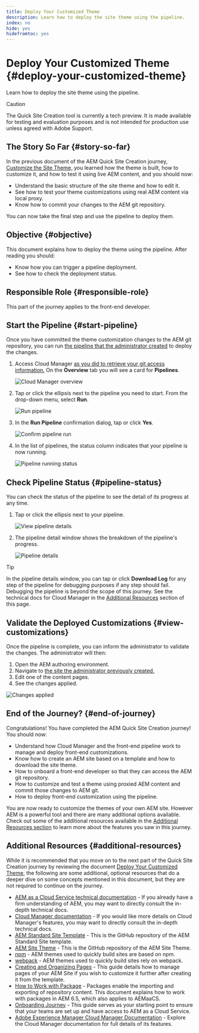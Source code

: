 ```yaml
---
title: Deploy Your Customized Theme
description: Learn how to deploy the site theme using the pipeline.
index: no
hide: yes
hidefromtoc: yes
---
```


# Deploy Your Customized Theme {#deploy-your-customized-theme}

Learn how to deploy the site theme using the pipeline.

>[!CAUTION]
>
>The Quick Site Creation tool is currently a tech preview. It is made available for testing and evaluation purposes and is not intended for production use unless agreed with Adobe Support.

## The Story So Far {#story-so-far}

In the previous document of the AEM Quick Site Creation journey, [Customize the Site Theme,](customize-theme.md) you learned how the theme is built, how to customize it, and how to test it using live AEM content, and you should now:

* Understand the basic structure of the site theme and how to edit it.
* See how to test your theme customizations using real AEM content via local proxy.
* Know how to commit your changes to the AEM git repository.

You can now take the final step and use the pipeline to deploy them.

## Objective {#objective}

This document explains how to deploy the theme using the pipeline. After reading you should:

* Know how you can trigger a pipeline deployment.
* See how to check the deployment status.

## Responsible Role {#responsible-role}

This part of the journey applies to the front-end developer.

## Start the Pipeline {#start-pipeline}

Once you have committed the theme customization changes to the AEM git repository, you can run [the pipeline that the administrator  created](pipeline-setup.md) to deploy the changes.

1. Access Cloud Manager [as you did to retrieve your git access information.](retrieve-access.md) On the **Overview** tab you will see a card for **Pipelines**.

   ![Cloud Manager overview](assets/cloud-manager-overview.png)

1. Tap or click the ellipsis next to the pipeline you need to start. From the drop-down menu, select **Run**.

   ![Run pipeline](assets/run-pipeline.png)

1. In the **Run Pipeline** confirmation dialog, tap or click **Yes**.

   ![Confirm pipeline run](assets/pipeline-confirm.png)

1. In the list of pipelines, the status column indicates that your pipeline is now running.

   ![Pipeline running status](assets/pipeline-running.png)

## Check Pipeline Status {#pipeline-status}

You can check the status of the pipeline to see the detail of its progress at any time.

1. Tap or click the ellipsis next to your pipeline.

   ![View pipeline details](assets/view-pipeline-details.png)

1. The pipeline detail window shows the breakdown of the pipeline's progress.

   ![Pipeline details](assets/pipeline-details.png)

>[!TIP]
>
>In the pipeline details window, you can tap or click **Download Log** for any step of the pipeline for debugging purposes if any step should fail. Debugging the pipeline is beyond the scope of this journey. See the technical docs for Cloud Manager in the [Additional Resources](#additional-resources) section of this page.

## Validate the Deployed Customizations {#view-customizations}

Once the pipeline is complete, you can inform the administrator to validate the changes. The administrator will then:

1. Open the AEM authoring environment.
1. Navigate to [the site the administrator previously created.](create-site.md)
1. Edit one of the content pages.
1. See the changes applied.

![Changes applied](assets/changes-applied.png)

## End of the Journey? {#end-of-journey}

Congratulations! You have completed the AEM Quick Site Creation journey! You should now:

* Understand how Cloud Manager and the front-end pipeline work to manage and deploy front-end customizations.
* Know how to create an AEM site based on a template and how to download the site theme.
* How to onboard a front-end developer so that they can access the AEM git repository.
* How to customize and test a theme using proxied AEM content and commit those changes to AEM git.
* How to deploy front-end customization using the pipeline.

You are now ready to customize the themes of your own AEM site. However AEM is a powerful tool and there are many additional options available. Check out some of the additional resources available in the [Additional Resources section](#additional-resources) to learn more about the features you saw in this journey.

## Additional Resources {#additional-resources}

While it is recommended that you move on to the next part of the Quick Site Creation journey by reviewing the document [Deploy Your Customized Theme,](deploy-theme.md) the following are some additional, optional resources that do a deeper dive on some concepts mentioned in this document, but they are not required to continue on the journey.

* [AEM as a Cloud Service technical documentation](https://experienceleague.adobe.com/docs/experience-manager-cloud-service.html) - If you already have a firm understanding of AEM, you may want to directly consult the in-depth technical docs.
* [Cloud Manager documentation](https://experienceleague.adobe.com/docs/experience-manager-cloud-service/onboarding/onboarding-concepts/cloud-manager-introduction.html) - If you would like more details on Cloud Manager's features, you may want to directly consult the in-depth technical docs.
* [AEM Standard Site Template](https://github.com/adobe/aem-site-template-standard) - This is the GitHub repository of the AEM Standard Site template.
* [AEM Site Theme](https://github.com/adobe/aem-site-template-standard-theme-e2e) - This is the GitHub repository of the AEM Site Theme.
* [npm](https://www.npmjs.com) - AEM themes used to quickly build sites are based on npm.
* [webpack](https://webpack.js.org) - AEM themes used to quickly build sites rely on webpack.
* [Creating and Organizing Pages](/help/sites-cloud/authoring/fundamentals/organizing-pages.md) - This guide details how to manage pages of your AEM Site if you wish to customize it further after creating it from the template.
* [How to Work with Package](https://experienceleague.adobe.com/docs/experience-manager-65/administering/contentmanagement/package-manager.html?lang=en) - Packages enable the importing and exporting of repository content. This document explains how to work with packages in AEM 6.5, which also applies to AEMaaCS.
* [Onboarding Journey](/help/journey-onboarding/home.md) - This guide serves as your starting point to ensure that your teams are set up and have access to AEM as a Cloud Service.
* [Adobe Experience Manager Cloud Manager Documentation](https://experienceleague.adobe.com/docs/experience-manager-cloud-manager/using/introduction-to-cloud-manager.html) - Explore the Cloud Manager documentation for full details of its features.
